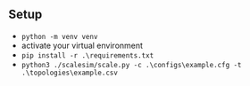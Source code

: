 ## Setup

* ```python -m venv venv```
* activate your virtual environment
* ```pip install -r .\requirements.txt```
* ```python3 ./scalesim/scale.py -c .\configs\example.cfg -t .\topologies\example.csv```

